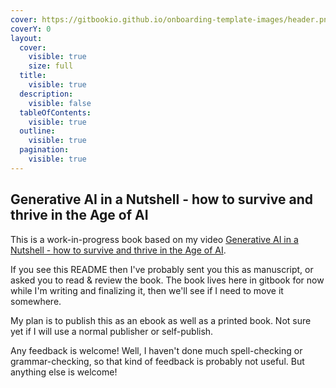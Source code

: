 ```yaml
---
cover: https://gitbookio.github.io/onboarding-template-images/header.png
coverY: 0
layout:
  cover:
    visible: true
    size: full
  title:
    visible: true
  description:
    visible: false
  tableOfContents:
    visible: true
  outline:
    visible: true
  pagination:
    visible: true
---
```


## Generative AI in a Nutshell - how to survive and thrive in the Age of AI

This is a work-in-progress book based on my video [Generative AI in a Nutshell - how to survive and thrive in the Age of AI](https://www.youtube.com/watch?v=2IK3DFHRFfw).

If you see this README then I've probably sent you this as manuscript, or asked you to read & review the book.
The book lives here in gitbook for now while I'm writing and finalizing it, then we'll see if I need to move it somewhere.

My plan is to publish this as an ebook as well as a printed book. Not sure yet if I will use a normal publisher or self-publish.

Any feedback is welcome! Well, I haven't done much spell-checking or grammar-checking, so that kind of feedback is probably not useful. But anything else is welcome!
